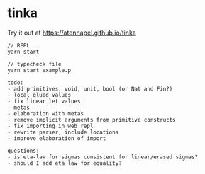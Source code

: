 # tinka

Try it out at https://atennapel.github.io/tinka

```
// REPL
yarn start

// typecheck file
yarn start example.p
```

```
todo:
- add primitives: void, unit, bool (or Nat and Fin?)
- local glued values
- fix linear let values
- metas
- elaboration with metas
- remove implicit arguments from primitive constructs
- fix importing in web repl
- rewrite parser, include locations
- improve elaboration of import
```

```
questions:
- is eta-law for sigmas consistent for linear/erased sigmas?
- should I add eta law for equality?
```
